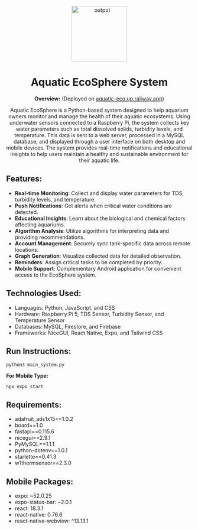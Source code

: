 <div align="center">
  <img src="https://github.com/user-attachments/assets/99fc8e51-f67f-48bd-ab13-1e6016b9be89" alt="output" width="150"/>
  <h1>Aquatic EcoSphere System</h1>
  <p><strong>Overview:</strong> (Deployed on <a href="https://aquatic-eco.up.railway.app/login">aquatic-eco.up.railway.app</a>)</p>
  <p>Aquatic EcoSphere is a Python-based system designed to help aquarium owners monitor and manage the health of their aquatic ecosystems. 
  Using underwater sensors connected to a Raspberry Pi, the system collects key water parameters such as total dissolved solids, turbidity levels, and temperature. 
  This data is sent to a web server, processed in a MySQL database, and displayed through a user interface on both desktop and mobile devices. 
  The system provides real-time notifications and educational insights to help users maintain a healthy and sustainable environment for their aquatic life.</p>
</div>

## Features:
- **Real-time Monitoring**: Collect and display water parameters for TDS, turbidity levels, and temperature.
- **Push Notifications**: Get alerts when critical water conditions are detected.
- **Educational Insights**: Learn about the biological and chemical factors affecting aquariums.
- **Algorithm Analysis**: Utilize algorithms for interpreting data and providing recommendations.
- **Account Management**: Securely sync tank-specific data across remote locations.
- **Graph Generation**: Visualize collected data for detailed observation.
- **Reminders**: Assign critical tasks to be completed by priority. 
- **Mobile Support**: Complementary Android application for convenient access to the EcoSphere system.

## Technologies Used:
- Languages: Python, JavaScript, and CSS
- Hardware: Raspberry Pi 5, TDS Sensor, Turbidity Sensor, and Temperature Sensor
- Databases: MySQL, Firestore, and Firebase
- Frameworks: NiceGUI, React Native, Expo, and Tailwind CSS
  
## Run Instructions:
```
python3 main_system.py
```
**For Mobile Type:** 
```
npx expo start
```

## Requirements:
- adafruit_ads1x15==1.0.2
- board==1.0
- fastapi==0.115.6
- nicegui==2.9.1
- PyMySQL==1.1.1
- python-dotenv==1.0.1
- starlette==0.41.3
- w1thermsensor==2.3.0

## Mobile Packages:
- expo: ~52.0.25
- expo-status-bar: ~2.0.1
- react: 18.3.1
- react-native: 0.76.6
- react-native-webview: ^13.13.1
